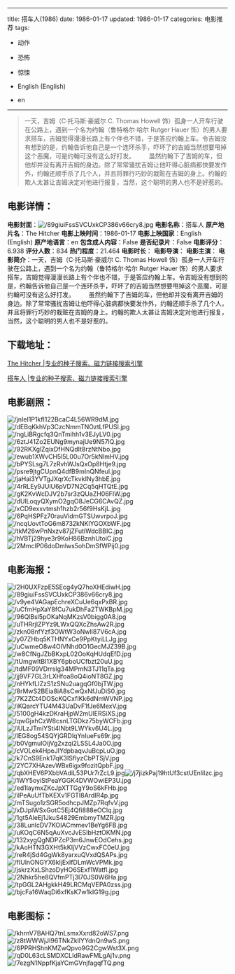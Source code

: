 
---
title: 搭车人(1986)
date: 1986-01-17
updated: 1986-01-17
categories: 电影推荐
tags:
- 动作
- 恐怖
- 惊悚

- English (English)
- en
---


> 一天，吉姆（C·托马斯·豪威尔 C. Thomas Howell 饰）孤身一人开车行驶在公路上，遇到一个名为约翰（鲁特格尔·哈尔 Rutger Hauer 饰）的男人要求搭车，吉姆觉得漫漫长路上有个伴也不错，于是答应约翰上车。令吉姆没有想到的是，约翰告诉他自己是一个连环杀手，吓坏了的吉姆当然想要甩掉这个恶魔，可是约翰可没有这么好打发。 　　虽然约翰下了吉姆的车，但他却并没有离开吉姆的身边。除了常常骚扰吉姆让他吓得心脏病都快要发作外，约翰还顺手杀了几个人，并且将罪行巧妙的栽赃在吉姆的身上。约翰的欺人太甚让吉姆决定对他进行报复，当然，这个聪明的男人也不是好惹的。

## **电影详情**：

**电影封面**：<img src="https://image.tmdb.org/t/p/w200/89giuiFssSVCUxkCP386v66cry8.jpg" alt="/89giuiFssSVCUxkCP386v66cry8.jpg" title="/89giuiFssSVCUxkCP386v66cry8.jpg">
**电影名称**：搭车人
**原产地片名**：The Hitcher
**电影上映时间**：1986-01-17
**电影上映国家**：English (English)
**原产地语言**：en
**包含成人内容**：False
**是否纪录片**：False
**电影评分**：6.938
**评分人数**：834
**热门程度**：21.464
**电影时长**：
**电影导演**：
**电影主演**：
**电影简介**：一天，吉姆（C·托马斯·豪威尔 C. Thomas Howell 饰）孤身一人开车行驶在公路上，遇到一个名为约翰（鲁特格尔·哈尔 Rutger Hauer 饰）的男人要求搭车，吉姆觉得漫漫长路上有个伴也不错，于是答应约翰上车。令吉姆没有想到的是，约翰告诉他自己是一个连环杀手，吓坏了的吉姆当然想要甩掉这个恶魔，可是约翰可没有这么好打发。 　　虽然约翰下了吉姆的车，但他却并没有离开吉姆的身边。除了常常骚扰吉姆让他吓得心脏病都快要发作外，约翰还顺手杀了几个人，并且将罪行巧妙的栽赃在吉姆的身上。约翰的欺人太甚让吉姆决定对他进行报复，当然，这个聪明的男人也不是好惹的。

## **下载地址**：
[The Hitcher |专业的种子搜索、磁力链接搜索引擎](https://movie.amd794.com:2083/?search=The%20Hitcher&ordering=&mode=match_phrase&page_size=10&page=1)

[搭车人 |专业的种子搜索、磁力链接搜索引擎](https://movie.amd794.com:2083/?search=%E6%90%AD%E8%BD%A6%E4%BA%BA&ordering=&mode=match_phrase&page_size=10&page=1)
 

## **电影剧照**：
<img src="https://image.tmdb.org/t/p/original/jnIeI1P1kfI122BcaC4L56WR9dM.jpg" alt="/jnIeI1P1kfI122BcaC4L56WR9dM.jpg" title="/jnIeI1P1kfI122BcaC4L56WR9dM.jpg"><img src="https://image.tmdb.org/t/p/original/dEBqKkhVp3CzcNmmTNOztLfPUSI.jpg" alt="/dEBqKkhVp3CzcNmmTNOztLfPUSI.jpg" title="/dEBqKkhVp3CzcNmmTNOztLfPUSI.jpg"><img src="https://image.tmdb.org/t/p/original/ngLiBRgcfq3QnTmihh1v3EJyLV0.jpg" alt="/ngLiBRgcfq3QnTmihh1v3EJyLV0.jpg" title="/ngLiBRgcfq3QnTmihh1v3EJyLV0.jpg"><img src="https://image.tmdb.org/t/p/original/6ztJ41Zo2EUNg9mynajUe9N57lQ.jpg" alt="/6ztJ41Zo2EUNg9mynajUe9N57lQ.jpg" title="/6ztJ41Zo2EUNg9mynajUe9N57lQ.jpg"><img src="https://image.tmdb.org/t/p/original/92RKXglZqixDfHNQdIt8rzNtNbo.jpg" alt="/92RKXglZqixDfHNQdIt8rzNtNbo.jpg" title="/92RKXglZqixDfHNQdIt8rzNtNbo.jpg"><img src="https://image.tmdb.org/t/p/original/ewub1XWvCH5l5L00u7Or5kNlmHV.jpg" alt="/ewub1XWvCH5l5L00u7Or5kNlmHV.jpg" title="/ewub1XWvCH5l5L00u7Or5kNlmHV.jpg"><img src="https://image.tmdb.org/t/p/original/bPYSLsg7L7zRvhWJsQxOp8Htje9.jpg" alt="/bPYSLsg7L7zRvhWJsQxOp8Htje9.jpg" title="/bPYSLsg7L7zRvhWJsQxOp8Htje9.jpg"><img src="https://image.tmdb.org/t/p/original/psre9jtgCUpnQ4dfB9mInQNfeul.jpg" alt="/psre9jtgCUpnQ4dfB9mInQNfeul.jpg" title="/psre9jtgCUpnQ4dfB9mInQNfeul.jpg"><img src="https://image.tmdb.org/t/p/original/jaHai3YVTgJXqrXcTkvkINy3hbE.jpg" alt="/jaHai3YVTgJXqrXcTkvkINy3hbE.jpg" title="/jaHai3YVTgJXqrXcTkvkINy3hbE.jpg"><img src="https://image.tmdb.org/t/p/original/4rRLEy9JUiU6pVD7N2Cq5qHTQtE.jpg" alt="/4rRLEy9JUiU6pVD7N2Cq5qHTQtE.jpg" title="/4rRLEy9JUiU6pVD7N2Cq5qHTQtE.jpg"><img src="https://image.tmdb.org/t/p/original/gK2KvWcDJV2b7sr3zQUaZH06FIW.jpg" alt="/gK2KvWcDJV2b7sr3zQUaZH06FIW.jpg" title="/gK2KvWcDJV2b7sr3zQUaZH06FIW.jpg"><img src="https://image.tmdb.org/t/p/original/dUlLoqyQXymO2gqO8JeCG6CAvQZ.jpg" alt="/dUlLoqyQXymO2gqO8JeCG6CAvQZ.jpg" title="/dUlLoqyQXymO2gqO8JeCG6CAvQZ.jpg"><img src="https://image.tmdb.org/t/p/original/xCD9exxvtmsh1hzb2r56f9HsKjL.jpg" alt="/xCD9exxvtmsh1hzb2r56f9HsKjL.jpg" title="/xCD9exxvtmsh1hzb2r56f9HsKjL.jpg"><img src="https://image.tmdb.org/t/p/original/6PqHSPFz70rauVidmGTSUwvrpoJ.jpg" alt="/6PqHSPFz70rauVidmGTSUwvrpoJ.jpg" title="/6PqHSPFz70rauVidmGTSUwvrpoJ.jpg"><img src="https://image.tmdb.org/t/p/original/ncqUovtToG6m8732kNKlYGOXbWF.jpg" alt="/ncqUovtToG6m8732kNKlYGOXbWF.jpg" title="/ncqUovtToG6m8732kNKlYGOXbWF.jpg"><img src="https://image.tmdb.org/t/p/original/tkM26wPnNxzv87jZFutiWdcBBIC.jpg" alt="/tkM26wPnNxzv87jZFutiWdcBBIC.jpg" title="/tkM26wPnNxzv87jZFutiWdcBBIC.jpg"><img src="https://image.tmdb.org/t/p/original/hVBTj29hye3r9KoH86BznhUtoiC.jpg" alt="/hVBTj29hye3r9KoH86BznhUtoiC.jpg" title="/hVBTj29hye3r9KoH86BznhUtoiC.jpg"><img src="https://image.tmdb.org/t/p/original/2MmclP06doDmlws5ohDmSfWPij0.jpg" alt="/2MmclP06doDmlws5ohDmSfWPij0.jpg" title="/2MmclP06doDmlws5ohDmSfWPij0.jpg">

## **电影海报**：
<img src="https://image.tmdb.org/t/p/original/2H0UXFzpE5SEcg4yQ7hoXHEdiwH.jpg" alt="/2H0UXFzpE5SEcg4yQ7hoXHEdiwH.jpg" title="/2H0UXFzpE5SEcg4yQ7hoXHEdiwH.jpg"><img src="https://image.tmdb.org/t/p/original/89giuiFssSVCUxkCP386v66cry8.jpg" alt="/89giuiFssSVCUxkCP386v66cry8.jpg" title="/89giuiFssSVCUxkCP386v66cry8.jpg"><img src="https://image.tmdb.org/t/p/original/v9ye4VAGapEchreXCuUe6qxPxBR.jpg" alt="/v9ye4VAGapEchreXCuUe6qxPxBR.jpg" title="/v9ye4VAGapEchreXCuUe6qxPxBR.jpg"><img src="https://image.tmdb.org/t/p/original/uCfmHpXaY8fCu7ukDhFa2TWKBpM.jpg" alt="/uCfmHpXaY8fCu7ukDhFa2TWKBpM.jpg" title="/uCfmHpXaY8fCu7ukDhFa2TWKBpM.jpg"><img src="https://image.tmdb.org/t/p/original/96QlBsl5pOKaNqMKzsV0bigg0A8.jpg" alt="/96QlBsl5pOKaNqMKzsV0bigg0A8.jpg" title="/96QlBsl5pOKaNqMKzsV0bigg0A8.jpg"><img src="https://image.tmdb.org/t/p/original/uTHRrjIZPYz9LWxQQXcZhsAw2R.jpg" alt="/uTHRrjIZPYz9LWxQQXcZhsAw2R.jpg" title="/uTHRrjIZPYz9LWxQQXcZhsAw2R.jpg"><img src="https://image.tmdb.org/t/p/original/zkn08nfYzf3OWtW3oNwlI87V6cA.jpg" alt="/zkn08nfYzf3OWtW3oNwlI87V6cA.jpg" title="/zkn08nfYzf3OWtW3oNwlI87V6cA.jpg"><img src="https://image.tmdb.org/t/p/original/y07ZHbq5KTHNYxCe9PpKtyiLLJg.jpg" alt="/y07ZHbq5KTHNYxCe9PpKtyiLLJg.jpg" title="/y07ZHbq5KTHNYxCe9PpKtyiLLJg.jpg"><img src="https://image.tmdb.org/t/p/original/uCwmeO8w4OlVNhd0O1GecMJZ39B.jpg" alt="/uCwmeO8w4OlVNhd0O1GecMJZ39B.jpg" title="/uCwmeO8w4OlVNhd0O1GecMJZ39B.jpg"><img src="https://image.tmdb.org/t/p/original/w8CfNgJZbBKxpL02OoKqHUdqEfD.jpg" alt="/w8CfNgJZbBKxpL02OoKqHUdqEfD.jpg" title="/w8CfNgJZbBKxpL02OoKqHUdqEfD.jpg"><img src="https://image.tmdb.org/t/p/original/tUmgwltBI1XBY6pboUCfbzt20uU.jpg" alt="/tUmgwltBI1XBY6pboUCfbzt20uU.jpg" title="/tUmgwltBI1XBY6pboUCfbzt20uU.jpg"><img src="https://image.tmdb.org/t/p/original/tdMF09VDrrslg34MPmN3TJ11qTa.jpg" alt="/tdMF09VDrrslg34MPmN3TJ11qTa.jpg" title="/tdMF09VDrrslg34MPmN3TJ11qTa.jpg"><img src="https://image.tmdb.org/t/p/original/jj9VF7GL3rLXHfoa8oQ4ioNT8GZ.jpg" alt="/jj9VF7GL3rLXHfoa8oQ4ioNT8GZ.jpg" title="/jj9VF7GL3rLXHfoa8oQ4ioNT8GZ.jpg"><img src="https://image.tmdb.org/t/p/original/nHYkfLIZzS1zSNu2uagqGf0bjTW.jpg" alt="/nHYkfLIZzS1zSNu2uagqGf0bjTW.jpg" title="/nHYkfLIZzS1zSNu2uagqGf0bjTW.jpg"><img src="https://image.tmdb.org/t/p/original/8rMwS2BEia8iA8sCwQxNfJuDiS0.jpg" alt="/8rMwS2BEia8iA8sCwQxNfJuDiS0.jpg" title="/8rMwS2BEia8iA8sCwQxNfJuDiS0.jpg"><img src="https://image.tmdb.org/t/p/original/7K2ZCt4DOScKQCxfIKk6dNmWVNP.jpg" alt="/7K2ZCt4DOScKQCxfIKk6dNmWVNP.jpg" title="/7K2ZCt4DOScKQCxfIKk6dNmWVNP.jpg"><img src="https://image.tmdb.org/t/p/original/iKQarcYTU4M43UaDvF1fJe6MexV.jpg" alt="/iKQarcYTU4M43UaDvF1fJe6MexV.jpg" title="/iKQarcYTU4M43UaDvF1fJe6MexV.jpg"><img src="https://image.tmdb.org/t/p/original/5100gH4kzDKraHjpW2mUlERSiXS.jpg" alt="/5100gH4kzDKraHjpW2mUlERSiXS.jpg" title="/5100gH4kzDKraHjpW2mUlERSiXS.jpg"><img src="https://image.tmdb.org/t/p/original/qwGjxhCzW8csnLTGDkz75byWCFb.jpg" alt="/qwGjxhCzW8csnLTGDkz75byWCFb.jpg" title="/qwGjxhCzW8csnLTGDkz75byWCFb.jpg"><img src="https://image.tmdb.org/t/p/original/iULzJTmiYSti4INbt9LWYkv6U4L.jpg" alt="/iULzJTmiYSti4INbt9LWYkv6U4L.jpg" title="/iULzJTmiYSti4INbt9LWYkv6U4L.jpg"><img src="https://image.tmdb.org/t/p/original/lEG8og54SQYjGRDlqYnIueFs69r.jpg" alt="/lEG8og54SQYjGRDlqYnIueFs69r.jpg" title="/lEG8og54SQYjGRDlqYnIueFs69r.jpg"><img src="https://image.tmdb.org/t/p/original/b0VgmulOijVg2xzqi2LSSL4Ja0O.jpg" alt="/b0VgmulOijVg2xzqi2LSSL4Ja0O.jpg" title="/b0VgmulOijVg2xzqi2LSSL4Ja0O.jpg"><img src="https://image.tmdb.org/t/p/original/cVOLek4HpeJIYdpbaqvJuBcpLuO.jpg" alt="/cVOLek4HpeJIYdpbaqvJuBcpLuO.jpg" title="/cVOLek4HpeJIYdpbaqvJuBcpLuO.jpg"><img src="https://image.tmdb.org/t/p/original/k7CnS9Enk17qK3ISfIyzCbPTSjV.jpg" alt="/k7CnS9Enk17qK3ISfIyzCbPTSjV.jpg" title="/k7CnS9Enk17qK3ISfIyzCbPTSjV.jpg"><img src="https://image.tmdb.org/t/p/original/2YC7XHAzevWBx6igx9fozitQpbF.jpg" alt="/2YC7XHAzevWBx6igx9fozitQpbF.jpg" title="/2YC7XHAzevWBx6igx9fozitQpbF.jpg"><img src="https://image.tmdb.org/t/p/original/qbXHEV6PXbbVAdiL53PUr7rZcL9.jpg" alt="/qbXHEV6PXbbVAdiL53PUr7rZcL9.jpg" title="/qbXHEV6PXbbVAdiL53PUr7rZcL9.jpg"><img src="https://image.tmdb.org/t/p/original/j7jizkPaj19htUf3cstUEnliIzc.jpg" alt="/j7jizkPaj19htUf3cstUEnliIzc.jpg" title="/j7jizkPaj19htUf3cstUEnliIzc.jpg"><img src="https://image.tmdb.org/t/p/original/1WY5oyiStPeaYGGK4DVWOwiEP3U.jpg" alt="/1WY5oyiStPeaYGGK4DVWOwiEP3U.jpg" title="/1WY5oyiStPeaYGGK4DVWOwiEP3U.jpg"><img src="https://image.tmdb.org/t/p/original/ed1laymxZKcJpXTTGgY9oS6kFHb.jpg" alt="/ed1laymxZKcJpXTTGgY9oS6kFHb.jpg" title="/ed1laymxZKcJpXTTGgY9oS6kFHb.jpg"><img src="https://image.tmdb.org/t/p/original/ilPeAuUfTbKEXv1FGTI8ArdIR4p.jpg" alt="/ilPeAuUfTbKEXv1FGTI8ArdIR4p.jpg" title="/ilPeAuUfTbKEXv1FGTI8ArdIR4p.jpg"><img src="https://image.tmdb.org/t/p/original/mTSugo1zSGR5odhcpJMZp7RqfvV.jpg" alt="/mTSugo1zSGR5odhcpJMZp7RqfvV.jpg" title="/mTSugo1zSGR5odhcpJMZp7RqfvV.jpg"><img src="https://image.tmdb.org/t/p/original/xDJplWSxGotC5Ej4Qfi888eOClq.jpg" alt="/xDJplWSxGotC5Ej4Qfi888eOClq.jpg" title="/xDJplWSxGotC5Ej4Qfi888eOClq.jpg"><img src="https://image.tmdb.org/t/p/original/1gt5AleEj1JkuS4829EmbmyTMZR.jpg" alt="/1gt5AleEj1JkuS4829EmbmyTMZR.jpg" title="/1gt5AleEj1JkuS4829EmbmyTMZR.jpg"><img src="https://image.tmdb.org/t/p/original/38LunlcDV7KOIACmmev1BeYg6FB.jpg" alt="/38LunlcDV7KOIACmmev1BeYg6FB.jpg" title="/38LunlcDV7KOIACmmev1BeYg6FB.jpg"><img src="https://image.tmdb.org/t/p/original/uKOqC6N5qAuXvcJvESIbHztOKMN.jpg" alt="/uKOqC6N5qAuXvcJvESIbHztOKMN.jpg" title="/uKOqC6N5qAuXvcJvESIbHztOKMN.jpg"><img src="https://image.tmdb.org/t/p/original/132xygQgNDPZcP3m6JnwEOdCehs.jpg" alt="/132xygQgNDPZcP3m6JnwEOdCehs.jpg" title="/132xygQgNDPZcP3m6JnwEOdCehs.jpg"><img src="https://image.tmdb.org/t/p/original/kAoHTN3GXHt5kKIjVVzCwxFC0eU.jpg" alt="/kAoHTN3GXHt5kKIjVVzCwxFC0eU.jpg" title="/kAoHTN3GXHt5kKIjVVzCwxFC0eU.jpg"><img src="https://image.tmdb.org/t/p/original/reR4jSd4GgWk8yarxuQVxdQSAPs.jpg" alt="/reR4jSd4GgWk8yarxuQVxdQSAPs.jpg" title="/reR4jSd4GgWk8yarxuQVxdQSAPs.jpg"><img src="https://image.tmdb.org/t/p/original/fIUlnONGYX6kIjExIfDLmWcVPMk.jpg" alt="/fIUlnONGYX6kIjExIfDLmWcVPMk.jpg" title="/fIUlnONGYX6kIjExIfDLmWcVPMk.jpg"><img src="https://image.tmdb.org/t/p/original/jskrzXxLShzoDyHO6SExf1Watfl.jpg" alt="/jskrzXxLShzoDyHO6SExf1Watfl.jpg" title="/jskrzXxLShzoDyHO6SExf1Watfl.jpg"><img src="https://image.tmdb.org/t/p/original/2Nhkr5he8QVfmPTj3I70JS0W6Ha.jpg" alt="/2Nhkr5he8QVfmPTj3I70JS0W6Ha.jpg" title="/2Nhkr5he8QVfmPTj3I70JS0W6Ha.jpg"><img src="https://image.tmdb.org/t/p/original/tpGGL2AHgkkH49LRCMqVEPA0zss.jpg" alt="/tpGGL2AHgkkH49LRCMqVEPA0zss.jpg" title="/tpGGL2AHgkkH49LRCMqVEPA0zss.jpg"><img src="https://image.tmdb.org/t/p/original/bjcFa16WaqDi6xfKsK7w1kIG19g.jpg" alt="/bjcFa16WaqDi6xfKsK7w1kIG19g.jpg" title="/bjcFa16WaqDi6xfKsK7w1kIG19g.jpg">

## **电影图标**：
<img src="https://image.tmdb.org/t/p/original/khrnV7BAHQ7tnLsmxXxrd82oWS7.png" alt="/khrnV7BAHQ7tnLsmxXxrd82oWS7.png" title="/khrnV7BAHQ7tnLsmxXxrd82oWS7.png"><img src="https://image.tmdb.org/t/p/original/z8tWWWjJI96TNkZkllYYdnQn9wS.png" alt="/z8tWWWjJI96TNkZkllYYdnQn9wS.png" title="/z8tWWWjJI96TNkZkllYYdnQn9wS.png"><img src="https://image.tmdb.org/t/p/original/6PPRHShnKMZwQpvo9G2CgwWst3X.png" alt="/6PPRHShnKMZwQpvo9G2CgwWst3X.png" title="/6PPRHShnKMZwQpvo9G2CgwWst3X.png"><img src="https://image.tmdb.org/t/p/original/qD0L63cLSMDXCLIdRawFMLgAj1v.png" alt="/qD0L63cLSMDXCLIdRawFMLgAj1v.png" title="/qD0L63cLSMDXCLIdRawFMLgAj1v.png"><img src="https://image.tmdb.org/t/p/original/7ezgN1NppfKjaYCmGVnjfagqfTQ.png" alt="/7ezgN1NppfKjaYCmGVnjfagqfTQ.png" title="/7ezgN1NppfKjaYCmGVnjfagqfTQ.png">
